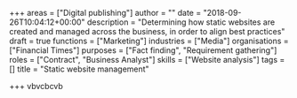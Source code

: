 +++
areas = ["Digital publishing"]
author = ""
date = "2018-09-26T10:04:12+00:00"
description = "Determining how static websites are created and managed across the business, in order to align best practices"
draft = true
functions = ["Marketing"]
industries = ["Media"]
organisations = ["Financial Times"]
purposes = ["Fact finding", "Requirement gathering"]
roles = ["Contract", "Business Analyst"]
skills = ["Website analysis"]
tags = []
title = "Static website management"

+++
vbvcbcvb